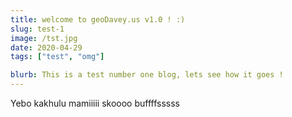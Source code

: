 ```yaml
---
title: welcome to geoDavey.us v1.0 ! :)
slug: test-1
image: /tst.jpg
date: 2020-04-29
tags: ["test", "omg"]

blurb: This is a test number one blog, lets see how it goes !
---
```


Yebo kakhulu mamiiiii skoooo buffffsssss

